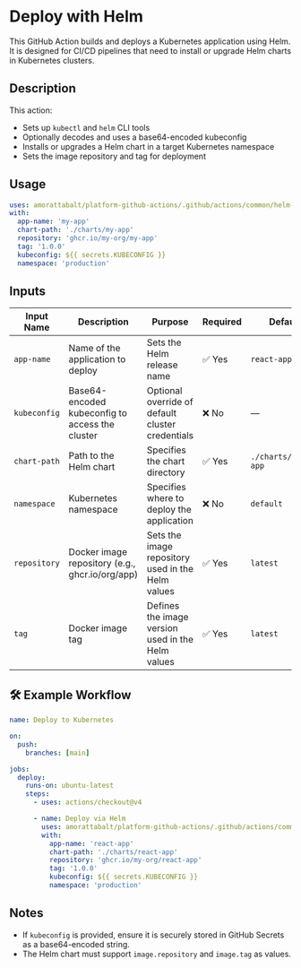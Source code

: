 # Deploy with Helm

This GitHub Action builds and deploys a Kubernetes application using Helm.  
It is designed for CI/CD pipelines that need to install or upgrade Helm charts in Kubernetes clusters.

## Description

This action:
- Sets up `kubectl` and `helm` CLI tools
- Optionally decodes and uses a base64-encoded kubeconfig
- Installs or upgrades a Helm chart in a target Kubernetes namespace
- Sets the image repository and tag for deployment

## Usage

```yaml
uses: amorattabalt/platform-github-actions/.github/actions/common/helm-deployment@main
with:
  app-name: 'my-app'
  chart-path: './charts/my-app'
  repository: 'ghcr.io/my-org/my-app'
  tag: '1.0.0'
  kubeconfig: ${{ secrets.KUBECONFIG }}
  namespace: 'production'
```

## Inputs

| Input Name   | Description                                              | Purpose                                                  | Required | Default             |
|--------------|----------------------------------------------------------|----------------------------------------------------------|----------|---------------------|
| `app-name`   | Name of the application to deploy                        | Sets the Helm release name                               | ✅ Yes   | `react-app`         |
| `kubeconfig` | Base64-encoded kubeconfig to access the cluster          | Optional override of default cluster credentials         | ❌ No    | —                   |
| `chart-path` | Path to the Helm chart                                   | Specifies the chart directory                            | ✅ Yes   | `./charts/react-app`|
| `namespace`  | Kubernetes namespace                                     | Specifies where to deploy the application                | ❌ No    | `default`           |
| `repository` | Docker image repository (e.g., ghcr.io/org/app)         | Sets the image repository used in the Helm values        | ✅ Yes   | `latest`            |
| `tag`        | Docker image tag                                         | Defines the image version used in the Helm values        | ✅ Yes   | `latest`            |

## 🛠️ Example Workflow

```yaml
name: Deploy to Kubernetes

on:
  push:
    branches: [main]

jobs:
  deploy:
    runs-on: ubuntu-latest
    steps:
      - uses: actions/checkout@v4

      - name: Deploy via Helm
        uses: amorattabalt/platform-github-actions/.github/actions/common/helm-deployment@main
        with:
          app-name: 'react-app'
          chart-path: './charts/react-app'
          repository: 'ghcr.io/my-org/react-app'
          tag: '1.0.0'
          kubeconfig: ${{ secrets.KUBECONFIG }}
          namespace: 'production'
```

## Notes

- If `kubeconfig` is provided, ensure it is securely stored in GitHub Secrets as a base64-encoded string.
- The Helm chart must support `image.repository` and `image.tag` as values.